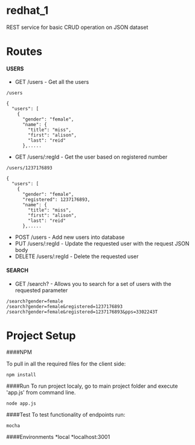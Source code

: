 # redhat_1
REST service for basic CRUD operation on JSON dataset

Routes
=====

#### USERS
* GET   /users - Get all the users

```
/users

{
  "users": [
    {
      "gender": "female",
      "name": {
        "title": "miss",
        "first": "alison",
        "last": "reid"
      },.....
```

* GET   /users/:regId - Get the user based on registered number
```
/users/1237176893

{
  "users": [
    {
      "gender": "female",
      "registered": 1237176893,
      "name": {
        "title": "miss",
        "first": "alison",
        "last": "reid"
      },.....
```
* POST  /users - Add new users into database
* PUT   /users/:regId - Update the requested user with the request JSON body
* DELETE    /users/:regId - Delete the requested user


#### SEARCH
* GET /search? - Allows you to search for a set of users with the requested parameter
```
/search?gender=female
/search?gender=female&registered=1237176893
/search?gender=female&registered=1237176893&pps=3302243T
```

Project Setup
=============

####NPM

To pull in all the required files for the client side:

```
npm install
```

####Run
To run project localy, go to main project folder and execute 'app.js' from command line.

```
node app.js
```

####Test
To test functionality of endpoints run:

```
mocha
```

####Environments
*local
    *localhost:3001


